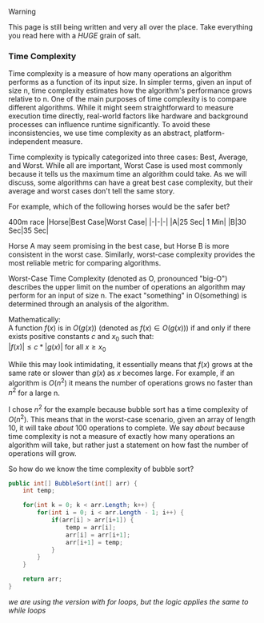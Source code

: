 > [!WARNING]
> This page is still being written and very all over the place. Take everything you read here with a *HUGE* grain of salt.
### Time Complexity
Time complexity is a measure of how many operations an algorithm performs as a function of its input size. In simpler terms, given an input of size n, time complexity estimates how the algorithm's performance grows relative to n. One of the main purposes of time complexity is to compare different algorithms. While it might seem straightforward to measure execution time directly, real-world factors like hardware and background processes can influence runtime significantly. To avoid these inconsistencies, we use time complexity as an abstract, platform-independent measure.

Time complexity is typically categorized into three cases: Best, Average, and Worst. While all are important, Worst Case is used most commonly because it tells us the maximum time an algorithm could take. As we will discuss, some algorithms can have a great best case complexity, but their average and worst cases don't tell the same story. 

For example, which of the following horses would be the safer bet?

400m race
|Horse|Best Case|Worst Case|
|-|-|-|
|A|25 Sec| 1 Min|
|B|30 Sec|35 Sec|

Horse A may seem promising in the best case, but Horse B is more consistent in the worst case. Similarly, worst-case complexity provides the most reliable metric for comparing algorithms.

Worst-Case Time Complexity (denoted as O, pronounced "big-O") describes the upper limit on the number of operations an algorithm may perform for an input of size n. The exact "something" in O(something) is determined through an analysis of the algorithm.

Mathematically:</br>
A function $`f(x)`$ is in $`O(g(x))`$ (denoted as $`f(x) \in O(g(x))`$) if and only if there exists positive constants $`c`$ and $`x_{0}`$ such that:</br>
$`|f(x)| \leq c * |g(x)|`$ for all $`x \geq x_{0}`$

While this may look intimidating, it essentially means that $`f(x)`$ grows at the same rate or slower than $`g(x)`$ as $`x`$ becomes large. For example, if an algorithm is $`O(n^2)`$ it means the number of operations grows no faster than $`n^2`$ for a large n.

I chose $`n^2`$ for the example because bubble sort has a time complexity of $`O(n^2)`$. This means that in the worst-case scenario, given an array of length 10, it will take _about_ 100 operations to complete. We say _about_ because time complexity is not a measure of exactly how many operations an algorithm will take, but rather just a statement on how fast the number of operations will grow. 

So how do we know the time complexity of bubble sort? 


```cs
public int[] BubbleSort(int[] arr) {
    int temp;

    for(int k = 0; k < arr.Length; k++) {
        for(int i = 0; i < arr.Length - 1; i++) {
            if(arr[i] > arr[i+1]) {
                temp = arr[i];
                arr[i] = arr[i+1];
                arr[i+1] = temp;
            }
        }
    }

    return arr;
}
```
_we are using the version with for loops, but the logic applies the same to while loops_
